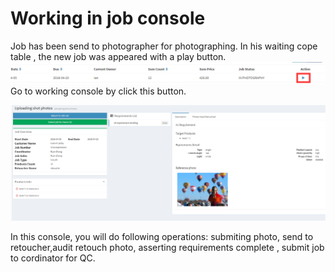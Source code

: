 # Working in job console

Job has been send to photographer for photographing. In his waiting cope table , the new job was appeared with a play button.![](/assets/work_start_button.png)Go to working console by click this button.

![](/assets/sssssimport.png)

In this console, you will do following operations: submiting photo, send to retoucher,audit retouch photo, asserting requirements complete , submit job to cordinator for QC.

